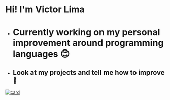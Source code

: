<h1>Hi! I'm <b>Victor Lima</b></h1>
<ul>
  <li>
    <h1>Currently working on my personal improvement around programming languages 😊</h1>
  </li>
  <li>
    <h2>Look at my projects and tell me how to improve 🍃</h2>
  </li>
</ul>

[![card](https://github-readme-stats.vercel.app/api?username=trackedby&theme=white)](https://github.com/trackedby/)
